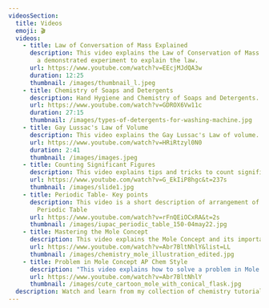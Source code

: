 ```yaml
---
videosSection:
  title: Videos
  emoji: 🎬
  videos:
    - title: Law of Conversation of Mass Explained
      description: This video explains the Law of Conservation of Mass in detail with
        a demonstrated experiment to explain the law.
      url: https://www.youtube.com/watch?v=EEcjMJdQA3w
      duration: 12:25
      thumbnail: /images/thumbnail_l.jpeg
    - title: Chemistry of Soaps and Detergents
      description: Hand Hygiene and Chemistry of Soaps and Detergents.
      url: https://www.youtube.com/watch?v=GDROX6Vw11c
      duration: 27:15
      thumbnail: /images/types-of-detergents-for-washing-machine.jpg
    - title: Gay Lussac's Law of Volume
      description: This video explains the Gay Lussac's Law of volume.
      url: https://www.youtube.com/watch?v=HRiRtzyl0N0
      duration: 2:41
      thumbnail: /images/images.jpeg
    - title: Counting Significant Figures
      description: This video explains tips and tricks to count significant figures,
      url: https://www.youtube.com/watch?v=G_EkIiP8hgc&t=237s
      thumbnail: /images/slide1.jpg
    - title: Periodic Table- Key points
      description: This video is a short description of arrangement of elements in the
        Periodic Table
      url: https://www.youtube.com/watch?v=rFnQEiOCxRA&t=2s
      thumbnail: /images/iupac_periodic_table_150-04may22.jpg
    - title: Mastering the Mole Concept
      description: This video explains the Mole Concept and its importance in Chemistry
      url: https://www.youtube.com/watch?v=Abr7BltNhlY&list=LL
      thumbnail: /images/chemistry_mole_illustration_edited.jpg
    - title: Problem in Mole Concept AP Chem Style
      description: "This video explains how to solve a problem in Mole Concept. "
      url: https://www.youtube.com/watch?v=Abr7BltNhlY
      thumbnail: /images/cute_cartoon_mole_with_conical_flask.jpg
  description: Watch and learn from my collection of chemistry tutorials and demonstrations.
---
```

